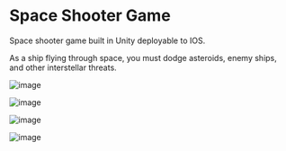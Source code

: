 # Space Shooter Game

Space shooter game built in Unity deployable to IOS.

As a ship flying through space, you must dodge asteroids, enemy ships, and other interstellar threats. 

![image](https://user-images.githubusercontent.com/47616224/196010143-fe6b5bdc-4690-4d33-83a8-c4a34d2ac7fd.png)

![image](https://user-images.githubusercontent.com/47616224/196010916-ee08ce87-e1c5-4159-a14a-42b8f70c2f38.png)

![image](https://user-images.githubusercontent.com/47616224/196010930-b9b4a835-6eb0-473c-aa42-9aa9b9f889b7.png)

![image](https://user-images.githubusercontent.com/47616224/196010932-627ca223-484f-40ea-afbb-4c5f327846c8.png)

